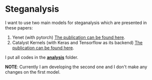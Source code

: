 # Steganalysis

I want to use two main models for steganalysis which are presented in these papers:

1. Yenet (with pytorch) [The publication can be found here](http://ieeexplore.ieee.org/document/7937836/).
2. Catalyst Kernels (with Keras and Tensorflow as its backend) [The publication can be found here](https://link.springer.com/chapter/10.1007/978-3-319-97749-2_9).

I put all codes in the [**analysis**](https://github.com/EmadHelmi/steganalysis/tree/master/analysis) folder.

**NOTE**: Currently I am developing the second one and I don't make any changes on the first model.
